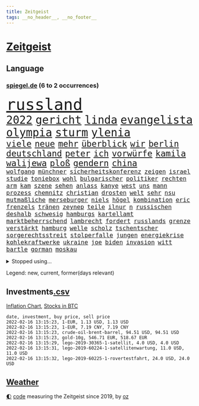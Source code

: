 ```yaml
---
title: Zeitgeist
tags: __no_header__, __no_footer__
---
```


# [Zeitgeist](https://oliz.io/zeitgeist/)

## Language

<h3><a href="https://www.spiegel.de" target="_blank">spiegel.de</a> (6 to 2 occurrences)</h3>
<p style="font-family:monospace">
<span style="font-size:32pt"><a href="news_links.html#russland" class="current">russland</a></span>
<br>
<span style="font-size:22pt"><a href="news_links.html#2022" class="current">2022</a></span>
<span style="font-size:22pt"><a href="news_links.html#gericht" class="current">gericht</a></span>
<span style="font-size:22pt"><a href="news_links.html#linda" class="current">linda</a></span>
<span style="font-size:22pt"><a href="news_links.html#evangelista" class="new">evangelista</a></span>
<span style="font-size:22pt"><a href="news_links.html#olympia" class="current">olympia</a></span>
<span style="font-size:22pt"><a href="news_links.html#sturm" class="current">sturm</a></span>
<span style="font-size:22pt"><a href="news_links.html#ylenia" class="new">ylenia</a></span>
<br>
<span style="font-size:17pt"><a href="news_links.html#viele" class="current">viele</a></span>
<span style="font-size:17pt"><a href="news_links.html#neue" class="current">neue</a></span>
<span style="font-size:17pt"><a href="news_links.html#mehr" class="current">mehr</a></span>
<span style="font-size:17pt"><a href="news_links.html#überblick" class="current">überblick</a></span>
<span style="font-size:17pt"><a href="news_links.html#wir" class="current">wir</a></span>
<span style="font-size:17pt"><a href="news_links.html#berlin" class="current">berlin</a></span>
<span style="font-size:17pt"><a href="news_links.html#deutschland" class="current">deutschland</a></span>
<span style="font-size:17pt"><a href="news_links.html#peter" class="current">peter</a></span>
<span style="font-size:17pt"><a href="news_links.html#ich" class="current">ich</a></span>
<span style="font-size:17pt"><a href="news_links.html#vorwürfe" class="current">vorwürfe</a></span>
<span style="font-size:17pt"><a href="news_links.html#kamila" class="new">kamila</a></span>
<span style="font-size:17pt"><a href="news_links.html#walijewa" class="new">walijewa</a></span>
<span style="font-size:17pt"><a href="news_links.html#ploß" class="current">ploß</a></span>
<span style="font-size:17pt"><a href="news_links.html#gendern" class="new">gendern</a></span>
<span style="font-size:17pt"><a href="news_links.html#china" class="current">china</a></span>
<br>
<span style="font-size:12pt"><a href="news_links.html#wolfgang" class="current">wolfgang</a></span>
<span style="font-size:12pt"><a href="news_links.html#münchner" class="current">münchner</a></span>
<span style="font-size:12pt"><a href="news_links.html#sicherheitskonferenz" class="current">sicherheitskonferenz</a></span>
<span style="font-size:12pt"><a href="news_links.html#zeigen" class="current">zeigen</a></span>
<span style="font-size:12pt"><a href="news_links.html#israel" class="current">israel</a></span>
<span style="font-size:12pt"><a href="news_links.html#studie" class="current">studie</a></span>
<span style="font-size:12pt"><a href="news_links.html#toniebox" class="new">toniebox</a></span>
<span style="font-size:12pt"><a href="news_links.html#wohl" class="current">wohl</a></span>
<span style="font-size:12pt"><a href="news_links.html#bulgarischer" class="new">bulgarischer</a></span>
<span style="font-size:12pt"><a href="news_links.html#politiker" class="current">politiker</a></span>
<span style="font-size:12pt"><a href="news_links.html#rechten" class="current">rechten</a></span>
<span style="font-size:12pt"><a href="news_links.html#arm" class="current">arm</a></span>
<span style="font-size:12pt"><a href="news_links.html#kam" class="current">kam</a></span>
<span style="font-size:12pt"><a href="news_links.html#szene" class="current">szene</a></span>
<span style="font-size:12pt"><a href="news_links.html#sehen" class="current">sehen</a></span>
<span style="font-size:12pt"><a href="news_links.html#anlass" class="current">anlass</a></span>
<span style="font-size:12pt"><a href="news_links.html#kanye" class="current">kanye</a></span>
<span style="font-size:12pt"><a href="news_links.html#west" class="current">west</a></span>
<span style="font-size:12pt"><a href="news_links.html#uns" class="current">uns</a></span>
<span style="font-size:12pt"><a href="news_links.html#mann" class="current">mann</a></span>
<span style="font-size:12pt"><a href="news_links.html#prozess" class="current">prozess</a></span>
<span style="font-size:12pt"><a href="news_links.html#chemnitz" class="current">chemnitz</a></span>
<span style="font-size:12pt"><a href="news_links.html#christian" class="current">christian</a></span>
<span style="font-size:12pt"><a href="news_links.html#drosten" class="current">drosten</a></span>
<span style="font-size:12pt"><a href="news_links.html#welt" class="current">welt</a></span>
<span style="font-size:12pt"><a href="news_links.html#sehr" class="current">sehr</a></span>
<span style="font-size:12pt"><a href="news_links.html#nsu" class="new">nsu</a></span>
<span style="font-size:12pt"><a href="news_links.html#mutmaßliche" class="current">mutmaßliche</a></span>
<span style="font-size:12pt"><a href="news_links.html#merseburger" class="new">merseburger</a></span>
<span style="font-size:12pt"><a href="news_links.html#niels" class="new">niels</a></span>
<span style="font-size:12pt"><a href="news_links.html#högel" class="new">högel</a></span>
<span style="font-size:12pt"><a href="news_links.html#kombination" class="current">kombination</a></span>
<span style="font-size:12pt"><a href="news_links.html#eric" class="current">eric</a></span>
<span style="font-size:12pt"><a href="news_links.html#frenzels" class="new">frenzels</a></span>
<span style="font-size:12pt"><a href="news_links.html#tränen" class="current">tränen</a></span>
<span style="font-size:12pt"><a href="news_links.html#zeynep" class="new">zeynep</a></span>
<span style="font-size:12pt"><a href="news_links.html#teile" class="current">teile</a></span>
<span style="font-size:12pt"><a href="news_links.html#ilnur" class="current">ilnur</a></span>
<span style="font-size:12pt"><a href="news_links.html#n" class="current">n</a></span>
<span style="font-size:12pt"><a href="news_links.html#russischen" class="current">russischen</a></span>
<span style="font-size:12pt"><a href="news_links.html#deshalb" class="current">deshalb</a></span>
<span style="font-size:12pt"><a href="news_links.html#schwesig" class="current">schwesig</a></span>
<span style="font-size:12pt"><a href="news_links.html#hamburgs" class="current">hamburgs</a></span>
<span style="font-size:12pt"><a href="news_links.html#kartellamt" class="current">kartellamt</a></span>
<span style="font-size:12pt"><a href="news_links.html#marktbeherrschend" class="new">marktbeherrschend</a></span>
<span style="font-size:12pt"><a href="news_links.html#lambrecht" class="current">lambrecht</a></span>
<span style="font-size:12pt"><a href="news_links.html#fordert" class="current">fordert</a></span>
<span style="font-size:12pt"><a href="news_links.html#russlands" class="current">russlands</a></span>
<span style="font-size:12pt"><a href="news_links.html#grenze" class="current">grenze</a></span>
<span style="font-size:12pt"><a href="news_links.html#verstärkt" class="current">verstärkt</a></span>
<span style="font-size:12pt"><a href="news_links.html#hamburg" class="current">hamburg</a></span>
<span style="font-size:12pt"><a href="news_links.html#welle" class="current">welle</a></span>
<span style="font-size:12pt"><a href="news_links.html#scholz" class="current">scholz</a></span>
<span style="font-size:12pt"><a href="news_links.html#tschentscher" class="current">tschentscher</a></span>
<span style="font-size:12pt"><a href="news_links.html#sorgerechtsstreit" class="new">sorgerechtsstreit</a></span>
<span style="font-size:12pt"><a href="news_links.html#stolperfalle" class="new">stolperfalle</a></span>
<span style="font-size:12pt"><a href="news_links.html#jungen" class="current">jungen</a></span>
<span style="font-size:12pt"><a href="news_links.html#energiekrise" class="current">energiekrise</a></span>
<span style="font-size:12pt"><a href="news_links.html#kohlekraftwerke" class="current">kohlekraftwerke</a></span>
<span style="font-size:12pt"><a href="news_links.html#ukraine" class="current">ukraine</a></span>
<span style="font-size:12pt"><a href="news_links.html#joe" class="current">joe</a></span>
<span style="font-size:12pt"><a href="news_links.html#biden" class="current">biden</a></span>
<span style="font-size:12pt"><a href="news_links.html#invasion" class="current">invasion</a></span>
<span style="font-size:12pt"><a href="news_links.html#witt" class="current">witt</a></span>
<span style="font-size:12pt"><a href="news_links.html#bartle" class="new">bartle</a></span>
<span style="font-size:12pt"><a href="news_links.html#gorman" class="current">gorman</a></span>
<span style="font-size:12pt"><a href="news_links.html#moskau" class="current">moskau</a></span>
</p>
<details>
<summary>Stopped using...</summary>
<p class="former" style="font-size:12pt">
umgehen(484) bereich(483) einiges(483) gefüllt(483) großteil(483) carsten(482) chelsea(482) halt(482) positionen(482) unentschieden(482) versorgt(481) zeugen(481) arbeitsplatz(480) behandelt(480) dienen(480) räumen(480) verlängern(480) version(480) vorantreiben(480) erinnerungen(479) franziska(479) löhne(479) name(479) sarscov2(479) wütet(479) zentrale(479) 2024(478) alex(478) christopher(478) empfehlungen(478) gestoßen(478) hervor(478) rettet(478) september(478) demokraten(477) eintracht(477) extreme(477) geflüchteten(477) geholt(477) gestohlen(477) lustig(477) machtkampf(477) magdeburg(477) manipuliert(477) private(477) radikal(477) verstößen(477) williams(477) wirecard(477) woran(477) zugunsten(477) alkohol(476) bewaffnete(476) coronawelle(476) dahin(476) erteilt(476) höchststand(476) libanon(476) material(476) mächtige(476) obama(476) scheinen(476) ton(476) umstrittener(476) untersuchungsausschuss(476) veränderte(476) 2016(475) aktuell(475) auskommen(475) beschreibt(475) eskalieren(475) eustaaten(475) evakuiert(475) gefährden(475) hubschrauber(475) identifiziert(475) lautet(475) locker(475) namens(475) nürnberg(475) passanten(475) rassistisch(475) remis(475) sicherheitskräfte(475) verärgert(475) 29(474) deutlichen(474) höchst(474) jedenfalls(474) million(474) nahverkehr(474) pakistan(474) schatten(474) sechsten(474) telekom(474) trennen(474) ausgleich(473) bundespolizei(473) deutlicher(473) fund(473) gewässern(473) jahrhundert(473) leere(473) rechtliche(473) still(473) wales(473) österreichische(473) abenteuer(472) fauci(472) gesundheitlichen(472) netanyahu(472) recherchen(472) schriftstellerin(472) schwester(472) seltenen(472) trainiert(472) antarktis(471) atem(471) b(471) bedarf(471) besitzer(471) demonstrationen(471) erheben(471) erkrankung(471) gutes(471) rutschen(471) usschauspieler(471) versteckt(471) bestimmt(470) bmw(470) bremer(470) elektroauto(470) stefan(470) sven(470) 81(469) branchen(469) franzosen(469) kieler(469) saarland(469) schwindet(469) umweltministerin(469) ermordeten(468) erschweren(468) herzogin(468) mangelt(468) nicola(468) 16jährigen(467) brauche(467) erfunden(467) flüchtlingen(467) gewinner(467) kryptowährung(467) negativen(467) park(467) potsdam(467) siegen(467) verdächtigt(467) zweimal(467) format(466) dominanz(465) dramatische(465) erkenntnisse(465) gekauft(465) spekuliert(465) vakzine(465) zigaretten(465) behandeln(464) beiträge(464) berühmte(464) bgh(464) hotels(464) polnische(464) r(464) umweltschutz(464) voraussetzungen(464) amtsgericht(463) distanziert(463) ehepaar(463) ordnung(463) todesopfer(463) alarmiert(462) eben(462) privat(462) verteidigen(462) dänischen(461) gemein(461) halb(461) kehrte(461) aufbauen(460) drastische(460) außerhalb(459) erderwärmung(459) größeren(459) begriff(458) erwachsenen(458) münster(458) politikerin(458) garten(457) ringen(457) wirtschaftswachstum(457) überleben(457) auktion(456) coronaschutz(456) ehe(456) produkte(456) vorgänger(456) bundesgerichtshof(455) familienberater(455) schneider(455) tiefen(455) verfassungswidrig(455) überschwemmungen(455) eingreifen(454) rechtzeitig(454) begangen(452) golden(452) kate(452) konsum(452) letztes(452) tennisprofi(452) beschlagnahmt(451) französischer(451) registrieren(451) umfragewerte(451) erdbeben(450) rose(450) verfolger(449) dreieinhalb(448) folter(448) rasen(448) wrack(448) krisen(447) stärkt(446) karten(445) koalitionspartner(444) wirksamkeit(444) herausfinden(442) minderjährigen(442) akten(441) fußballem(441) schützt(440) vertagt(440) 91(439) gewarnt(439) gerieten(438) rutschte(437) türen(437) unterbrochen(437) vorgenommen(437) dramatischen(436) zdf(436) identität(435) kongress(435) vertraute(435) erforscht(434) erhöhung(433) weidel(433) sophie(432) entbrannt(431) schmerz(431) bbc(429) normalerweise(426) karlsruhe(423) anderswo(422) held(422) missbrauchs(422) existenz(421) kenia(421) eingeräumt(420) gewusst(420) strukturen(420) tragischen(419) farbe(415) impfzentrum(414) aggressiv(412) übergriffen(412) einfache(411) taxifahrer(411) boomt(410) ausweg(407) zweieinhalb(407) 13jährige(406) hinterbliebene(406) helmut(405) explodiert(401) rüstet(401) solches(401) abhilfe(398) sachen(397) katzen(394) 150000(393) ehrt(393) uskapitol(389) lieferketten(381) verstoß(380) höheres(376) glasgow(374) schwangerschaftsabbrüche(374) sehe(373) windows(372) bestens(370) klettert(368) schiebt(363) nachbarland(362) abreise(356) ostdeutsche(356) extremwetter(350) potenziell(350) stärkste(347) stromnetz(346) fahrbahn(343) haiti(342) zusammenbruch(338) beunruhigt(336) neuanfang(332) zurückgekehrt(328) unverständnis(322) holten(321) strebt(320) südwesten(319) freizugeben(316) kündigungen(314) stadien(314) adams(313) szenarien(313) einstecken(312) elfjährigen(311) bewirbt(309) immunisiert(308) bildzeitung(306) fraktionen(306) beerben(301) dementieren(301) bemühen(299) übrig(292) entmachtete(285) mindeststeuer(283) wüste(282) werte(280) pflegen(278) sat1(278) geschleudert(271) genesen(267) abgefeuert(266) crystal(265) 2013(264) todesfall(264) vize(264) großkonzerne(261) lobbyisten(258) geknackt(257) hofmann(257) beispiellose(256) set(256) sahen(251) 83(249) laster(246) baum(245) forscherin(241) gezählt(240) meilenstein(240) serbien(239) vorgang(239) julius(238) laune(236) geflüchteter(235) individuelle(233) sudan(232) osaka(231) fachkräftemangel(230) tenniswelt(229) unwettern(228) banden(227) tricks(227) fehle(226) weigerte(226) hit(224) knochen(224) sechzigerjahre(221) deltavariante(220) straftat(217) unseres(217) vodafone(217) weltall(217) auswärtige(214) füllen(213) rechtswidrig(213) differenzen(212) abgerufen(211) beteuert(211) hildesheim(211) mögen(211) brannte(210) coronafall(210) entstehung(209) visa(209) strikt(208) erhebung(207) absolviert(206) überlegt(205) unterrichten(204) bundesverkehrsminister(203) mo(203) 160(202) europol(202) gerichtlich(202) britisches(200) floh(200) sprunghaft(199) aufbau(197) fläche(197) ansteckung(196) legten(195) glückliche(194) kleinkinder(194) belästigungen(193) blind(192) wehen(192) übte(192) medizinischer(191) roter(191) sperrung(191) dominieren(190) konzentriert(190) thiel(190) voelchert(189) spende(188) vollständige(188) kosovo(186) dankte(185) wiegt(185) andorra(183) fossilen(183) nähert(183) leser(182) aushalten(181) geklettert(181) crown(180) installiert(180) lieferengpässen(180) klassischen(176) websites(175) norweger(174) debattieren(173) japans(173) killer(173) kohl(173) angegangen(172) weidmann(172) netzwerke(171) verkehrt(170) beschimpfungen(169) abitur(168) diktatur(168) härteres(168) nachspielzeit(167) pferde(167) ächzt(167) ali(166) marsalek(166) rückkehrer(166) strafmaß(166) dämpfen(165) films(165) europäisches(164) genervt(164) herauskommen(163) magischen(163) pandazwillinge(163) sechste(163) übertragen(163) damaskus(162) einigkeit(162) erkunden(162) jahrzehnt(162) schwach(162) binden(161) kundschaft(161) 1999(160) demokrat(160) zeichnen(160) hansjoachim(159) zivile(159) fünfkampf(158) schleu(158) 'ndrangheta(157) angestellt(157) gültig(157) senator(157) 190(156) regierte(156) drauf(155) unglücks(155) gedränge(154) scholz'(154) asteroid(152) bombe(152) ergeht(152) gewidmet(152) häfen(152) nadine(152) überschreiten(152) landwirte(151) groningen(150) löscht(150) exmann(149) tankstellen(149) 05(148) spaziergang(148) alias(147) büchern(147) gebrannt(147) grünenfraktionschefin(147) unterschiedlicher(147) emirat(146) nsregime(146) francisco(145) mastercard(145) abgerechnet(144) optimismus(144) gerichtsentscheidung(143) indonesische(143) gehälter(142) ausreisen(141) holstein(141) anhörung(140) rolling(140) stones(140) gadgets(139) harris(139) kamala(139) nachbarländer(139) spektakulärer(139) milch(138) türkisches(138) fock(137) gewandt(137) gorch(137) lutz(137) reisten(136) staatsanwalt(136) linkenpolitikerin(135) positionieren(135) verschwörungstheoretiker(135) teamkollege(134) entstanden(133) ostdeutschen(133) pazifik(133) regale(133) teilzunehmen(133) wachsende(133) gehirn(132) krieger(132) usstadt(132) knapper(131) lösungen(131) sportstars(129) covidpatienten(128) uli(128) versetzt(128) basis(127) charly(127) lotto(127) boss(126) eindringlich(126) terodde(126) holmes(125) obst(125) authentisch(124) mobilitätswende(124) pakete(124) verkehrsbetriebe(124) vorfeld(124) absicht(123) arktis(123) befragen(123) freiem(122) industriestaaten(122) kapazitäten(122) michail(122) ausgetauscht(120) emotionen(120) floyd(120) präsidentschaftskandidat(120) schwedens(120) bedrängnis(119) blödsinn(119) hübner(119) kommissionschefin(119) 1991(118) filtern(118) gestiegener(118) bekräftigt(117) durchgreifen(117) rechtsradikale(117) australiens(116) annulliert(115) ehrung(114) hey(114) ole(114) bewahrte(113) distanzunterricht(113) drohnenangriff(113) chancenlos(112) leiterin(112) torlos(112) sonntagmorgen(111) aussichten(110) 53jährigen(109) beider(109) beratungen(109) hitzewellen(109) prägen(109) gaspreise(108) profifußball(108) ausbauen(107) faszinierend(107) mailänder(107) 007(106) gedrängt(106) mannschaften(106) aue(105) brandt(105) bundesverwaltungsgericht(105) erzgebirge(105) fdppolitikerin(105) raketenabwehr(105) entzweit(104) klimaforschung(104) kurioses(104) 135(103) verläufe(103) volksverhetzung(103) bernard(102) erasmus(102) intern(102) stattgefunden(102) fügen(101) pr(101) vermutete(101) erwerb(100) grundlegende(100) halbes(100) sara(100) zähem(100) atp(99) isoliert(99) komplette(98) neonazi(98) reichste(98) plastikmüll(97) wirksam(97) wirtschafts(97) einander(96) meeresspiegels(96) 1970(95) andrang(95) sterne(95) knall(94) rechtsextremer(94) waffenlager(94) ansagen(93) überlastung(93) einzelhändler(92) bereichen(91) namibia(91) artensterben(90) bayernprofi(90) bedingung(90) blamiert(90) bremens(90) gesundheitsministerin(90) gewinnerinnen(90) härte(90) michaela(90) penthouse(90) 35jährige(89) asteroiden(89) ausweisung(89) clans(89) credit(89) dieselbe(89) haftanstalt(89) kostüm(89) suisse(89) südamerikanischen(89) süßem(89) verbraucherinnen(89) beliebt(88) davis(88) exkollegen(88) unbekannter(88) verglichen(88) betrüger(87) chefposten(87) erfanden(87) erfurt(87) gehege(87) komplizierter(87) kämen(87) leitzins(87) terrorakt(87) vorwand(87) zinssenkung(87) zoos(87) chronisch(86) dampf(86) kavala(86) nämlich(86) patientin(86) tagung(86) causa(85) feldern(85) konzerten(85) mathematik(85) pflegebedürftige(85) schuhmacher(85) sekunde(85) vielfältig(85) ablenken(84) alec(84) autorinnen(84) baldwin(84) bremsweg(84) bundesligapartie(84) dieselpreis(84) klimaschutzziele(84) osman(84) qanon(84) rausschmiss(84) verhandler(84) bescherte(83) bundesbankpräsident(83) füllkrug(83) joel(83) legendäre(83) niclas(83) rust(83) todeszahlen(83) tötungsdelikts(83) zugeständnisse(83) abfertigung(82) cheftrainer(82) konzentration(82) milliardäre(82) separatisten(82) wahrgenommen(82) kontinuität(81) reporterin(81) wissenschaftlichen(81) fe(80) landminen(80) ran(80) raumschiff(80) unterhändler(80) versuche(80) einzelner(79) löchern(79) oberlinhaus(79) spaghetti(79) uniklinik(79) andernorts(78) berücksichtigen(78) bevorstehenden(78) regierungswechsel(78) rührung(78) vereinbarten(78) altersgruppen(77) dienstleister(77) direktmandate(77) impfskeptikerin(77) strahlkraft(77) wärme(77) bestehende(76) hyundai(76) kulturmäzen(76) michel(76) organ(76) satiriker(76) ubahn(76) usrapper(76) wach(76) wundern(76) christiane(75) eauto(75) eumitgliedstaaten(75) flitzer(75) kuss(75) maya(75) oklahoma(75) untergetaucht(75) vorbereitungen(75) 71jährigen(74) backen(74) befreite(74) bemerkenswerten(74) cavallo(74) defekt(74) josh(74) nhl(74) prozesse(74) spiegelredaktion(74) zusicherung(74) gottschalk(73) hotspur(73) tobias(73) tottenham(73) wetten(73) nutzung(72) pöbeleien(72) ryanair(72) ungestört(72) wirtschaftsmetropole(72) kranker(71) lampen(71) übungen(71) annullierung(70) forschungsinstitut(70) kompromissen(70) korrekt(70) paparazzi(70) qualität(70) schier(70) tortur(70) unserem(70) welten(70) cduvorstand(69) diw(69) milliardenskandal(69) turbulenten(69) cottbus(68) globaler(68) millionensummen(68) weihnachtsfeier(68) dunkeln(67) vorkehrungen(67) pfeift(66) rekordwerte(66) arbeitsplätze(65) dient(65) lucky(65) parlamentarischen(65) erlaubte(64) kantersieg(64) robben(64) songtexte(64) tradition(64) betriebsrats(63) bundesfinanzminister(63) gelbe(63) gewaltsamen(63) haag(63) moderiert(63) tierwohl(63) ac(62) begehen(62) belastungsgrenze(62) bvg(62) gesicherte(62) ratspräsident(62) treibstoffpreise(62) versteht(62) bundesministerien(61) neige(61) rezepten(61) cessna(60) kopfschmuck(60) mischt(60) niederschläge(60) weihnachtsfeiern(60) coronafallzahlen(59) felswand(59) flutwellen(59) getreide(59) revanche(59) saarländischen(59) verbracht(59) bowie(58) brainard(58) lael(58) ungültig(58) auszuhalten(57) arbeitswelt(56) auseinandersetzungen(56) bewirken(56) globe(56) kollidierte(56) krankenversicherungen(56) touristinnen(56) tvmoderatorin(56) übergibt(56) 18000(55) fdpabgeordneter(55) konsumgüter(55) nagel(55) netzausbau(55) vilnius(55) endlose(54) hochwassers(54) kurzarbeitergeld(54) milieus(54) truppenbewegungen(54) impfskandal(53) impfskepsis(53) irrtum(53) klimaerwärmung(53) klimaschutzpaket(53) regulieren(53) schwächer(53) verunglückten(53) ausfuhr(52) fesseln(52) kommunistischen(52) käme(52) abläufe(51) allgemeinen(51) fdpverkehrsminister(51) größtes(51) haftbedingungen(51) kanal(51) nichten(51) ritter(51) venus(51) erfahrungsbericht(50) temperaturen(50) wirte(50) dreifach(49) entspannten(49) fliegenden(49) impfkritischen(49) krebserregend(49) omikronpatienten(49) rollsroyce(49) weihnachtsferien(49) arbeitsminister(48) entlang(48) finanzschwachen(48) gründete(48) juraprofessor(48) kalb(48) magnus(48) pfosten(48) sodass(48) winterurlaub(48) mutante(47) pazifikstaat(47) silvesternacht(47) 51(46) allgemeinmediziner(46) ausgebaut(46) einbau(46) langwierigen(46) magen(46) rydzek(46) 33jährigen(45) beanstandet(45) kollektionen(45) kopfhörer(45) lästerte(45) rangliste(45) tauschten(45) vorsorglich(45) brennt(44) cdugeneralsekretär(44) hakenkreuzfahne(44) lehrt(44) polizeiruffolge(44) side(44) skigebiet(44) story(44) triage(44) vermehren(44) ausbruchs(43) besorgniserregende(43) koordinieren(43) zemmour(43) éric(43) bundesbildungsministerin(42) königsblauen(42) ligapartie(42) nszeit(42) olympianorm(42) traditionellen(42) brantner(41) energieversorgung(41) hose(41) vincent(41) ablösen(40) ameisen(40) bremsmanöver(40) dhbauswahl(40) einzig(40) englisches(40) millionenschaden(40) zwölfjährigen(40) düsteres(39) leichtes(39) miliz(39) vetternwirtschaft(39) ersatz(38) hassobjekt(38) kipping(38) sozialsenatorin(38) träumer(38) frühe(37) gefühle(37) kuriosen(37) pandemiebedingter(37) verhandlung(37) 1984(36) augsburgs(36) durchgang(36) gemütlich(36) leiser(36) überlebenskampf(36) amtsgeschäfte(35) commerzbank(35) genutzte(35) handball(35) pedro(35) prangern(35) rechner(35) verfilmt(35) versuchtem(35) viren(35) bauer(34) canberra(34) deuten(34) entbunden(34) gerard(34) gespenst(34) haßelmann(34) mittelfeld(34) parlamentarische(34) xinjiang(34) ziehung(34) impfskeptikern(33) inventur(33) spanischer(33) uniklinikum(33) verschleppung(33) zurückdrängen(33) alpenländer(32) fördern(32) muhammad(32) unendlichen(32) unterwandert(32) watzke(32) winterurlauber(32) astronom(31) australischer(31) geiseln(31) gerammt(31) indikator(31) inspiriert(31) mitfahrer(31) organisiert(31) schulleiter(31) treffern(31) überraschen(31) bosse(30) fdpabgeordnete(30) prüfer(30) rammte(30) reichsbürger(30) stabilität(30) wiederhergestellt(30) flügel(29) nature(29) privileg(29) rückwirkende(29) skiklassiker(29) spiderman(29) weihnachtszeit(29) globes(28) heikel(28) ostbeauftragte(28) petro(28) poroschenko(28) rückrundenstart(28) supermärkten(28) widerrufen(28) antrittsrede(27) autobahngesellschaft(27) ben(27) ersatzbank(27) führungsstil(27) milder(27) selbstständig(27) verlorenes(27) balkan(26) bundestagsfraktionen(26) busse(26) gesetzten(26) quälen(26) stararchitekt(26) tampa(26) bezahlte(25) energieversorger(25) infektionswelle(25) influencerin(25) louvre(25) spitzenbeamte(25) ställen(25) zusammengezogen(25) coronademos(24) eröffnungsbilanz(24) gartenparty(24) großeltern(24) quarantäneregeln(24) schikanen(24) schlüssel(24) emotionales(23) klischee(23) parteizentrale(23) spaziergänge(23) steuererklärungen(23) verunglimpft(23) hüpfburg(22) mcconnell(22) mitch(22) psychologin(22) riskanten(22) tvbericht(22) a4(21) beweis(21) familienmitglied(21) mitfavorit(21) palast(21) parteiübergreifend(21) spektakel(21) telefónica(21) äußersten(21) ansprüche(20) aufschub(20) bahnsteig(20) beherrscht(20) beschweren(20) dom(20) enkel(20) inklusion(20) kreuzfahrt(20) köstlichen(20) patriots(20) unwissenheit(20) weihnachtsinsel(20) zweites(20) 82(19) abfahrtsrennen(19) abgewälzt(19) abhalten(19) belastbar(19) fahrzeugen(19) galaxien(19) schulhof(19) abwasser(18) blechschaden(18) dünnen(18) einbrecher(18) exsenator(18) normalen(18) schimpfen(18) wankt(18) weihnachtspause(18) aviv(17) fastfoodkette(17) linienbus(17) modebranche(17) rekordmenge(17) tel(17) transformation(17) blicke(16) geplatzt(16) gerichtlichen(16) kitz(16) nachwuchsspieler(16) serienstar(16) zusammengefasst(16) dj(15) eingedämmt(15) geputscht(15) gottesdienstes(15) horoskope(15) jacke(15) kaczyński(15) pischef(15) sowjetische(15) verlagern(15) wanderwitz(15) berufsaussichten(14) elite(14) humanitären(14) liebte(14) nahostkonflikt(14) philippe(14) tierische(14) verkehrsbehinderungen(14) betrügerin(13) betty(13) elisabeth(13) jahresauftakt(13) laser(13) pepi(13) perfekter(13) ricardo(13) sowjetstaaten(13) auszeichnet(12) stürmte(12) tennisprofis(12) tennisstars(12) zerfallen(12) angeschossen(11) erreichten(11) gewünscht(11) haitianischen(11) jovenel(11) müllentsorgung(11) vorsätze(11)
</p>
</details>
<p>Legend: <span class="new">new</span>, <span class="current">current</span>, <span class="former">former(days relevant)</span></p>

## Investments[.csv](investments.csv)

[Inflation Chart](https://inflationchart.com),
[Stocks in BTC](https://stonksinbtc.xyz/)

```
date, investment, buy price, sell price
2022-02-16 13:15:23, 1-EUR, 1.13 USD, 1.13 USD
2022-02-16 13:15:23, 1-EUR, 7.19 CNY, 7.19 CNY
2022-02-16 13:15:23, crude-oil-brent-barrel, 94.51 USD, 94.51 USD
2022-02-16 13:15:23, gold-10g, 546.71 EUR, 518.67 EUR
2022-02-16 13:15:29, lego-2019-30365-1-satellit, 4.0 USD, 4.0 USD
2022-02-16 13:15:31, lego-2019-60224-1-satellitenwartung, 11.0 USD, 11.0 USD
2022-02-16 13:15:32, lego-2019-60225-1-rovertestfahrt, 24.0 USD, 24.0 USD
```

## [Weather](weather.html)

<footer>
<a href="javascript:toggleTheme()" class="nav">🌓</a>
<a href="https://github.com/ooz/zeitgeist">code</a> measuring the Zeitgeist since 2019, by <a href="https://oliz.io">oz</a>
</footer>

